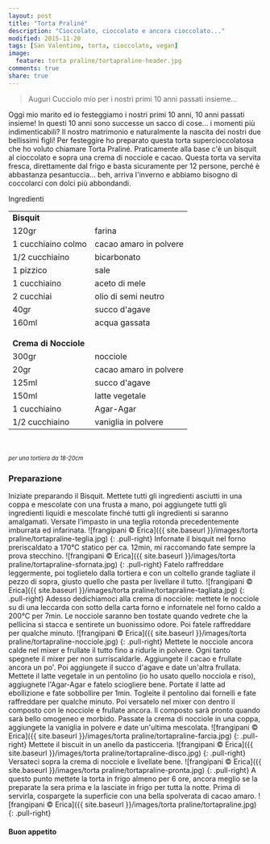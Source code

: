 ```yaml
---
layout: post
title: "Torta Praliné"
description: "Cioccolato, cioccolato e ancora cioccolato..."
modified: 2015-11-20
tags: [San Valentino, torta, cioccolato, vegan]
image:
  feature: torta praline/tortapraline-header.jpg
comments: true
share: true
---
```


> Auguri Cucciolo mio per i nostri primi 10 anni passati insieme...

Oggi mio marito ed io festeggiamo i nostri primi 10 anni, 10 anni passati insieme! In questi 10 anni sono successe un sacco di cose... i momenti più indimenticabili? Il nostro matrimonio e naturalmente la nascita dei nostri due bellissimi figli! Per festeggire ho preparato questa torta supercioccolatosa che ho voluto chiamare Torta Praliné. Praticamente alla base c'è un bisquit al cioccolato e sopra una crema di nocciole e cacao. Questa torta va servita fresca, direttamente dal frigo e basta sicuramente per 12 persone, perché è abbastanza pesantuccia... beh, arriva l'inverno e abbiamo bisogno di coccolarci con dolci più abbondandi.


<div class="ingredients">
  <div class="ingredients-title">Ingredienti</div>
  <table>
    <tbody>
      <tr>
        <td colspan="2"><b>Bisquit</b></td>
      </tr>
      <tr>
        <td>120gr</td>
        <td>farina</td>
      </tr>
      <tr>
        <td>1 cucchiaino colmo</td>
        <td>cacao amaro in polvere</td>
      </tr>
      <tr>
        <td>1/2 cucchiaino</td>
        <td>bicarbonato</td>
      </tr>
      <tr>
        <td>1 pizzico</td>
        <td>sale</td>
      </tr>
      <tr>
        <td>1 cucchiaino</td>
        <td>aceto di mele</td>
      </tr>
      <tr>
        <td>2 cucchiai</td>
        <td>olio di semi neutro</td>
      </tr>
      <tr>
        <td>40gr</td>
        <td>succo d'agave</td>
      </tr>
      <tr>
        <td>160ml</td>
        <td>acqua gassata</td>
      </tr>
      <tr style="height: 15px;"></tr>
      <tr>          
        <td colspan="2"><b>Crema di Nocciole</b></td>
      </tr>
      <tr>
        <td>300gr</td>
        <td>nocciole</td>
      </tr>
      <tr>
        <td>20gr</td>
        <td>cacao amaro in polvere</td>
      </tr>
      <tr>
        <td>125ml</td>
        <td>succo d'agave</td>
      </tr>
      <tr>
        <td>150ml</td>
        <td>latte vegetale</td>
      </tr>
      <tr>
        <td>1 cucchiaino</td>
        <td>Agar-Agar</td>
      </tr>
      <tr>
        <td>1/2 cucchiaino</td>
        <td>vaniglia in polvere</td>
      </tr>
    </tbody>
  </table>
  <br></br>
  <i class="pull-right" style="font-size: 80%;">per una tortiera da 18-20cm</i>
</div>


<h3>
  <font color="grey">
    <i class="icon-cogs"></i>
  </font> Preparazione
</h3>

Iniziate preparando il Bisquit. Mettete tutti gli ingredienti asciutti in una coppa e mescolate con una frusta a mano, poi aggiungete tutti gli ingredienti liquidi e mescolate finché tutti gli ingredienti si saranno amalgamati. Versate l'impasto in una teglia rotonda precedentemente imburrata ed infarinata.
![frangipani © Erica]({{ site.baseurl }}/images/torta praline/tortapraline-teglia.jpg)
{: .pull-right}
Infornate il bisquit nel forno preriscaldato a 170°C statico per ca. 12min, mi raccomando fate sempre la prova stecchino.
![frangipani © Erica]({{ site.baseurl }}/images/torta praline/tortapraline-sfornata.jpg)
{: .pull-right}
Fatelo raffreddare leggermente, poi toglietelo dalla tortiera e con un coltello grande tagliate il pezzo di sopra, giusto quello che pasta per livellare il tutto.
![frangipani © Erica]({{ site.baseurl }}/images/torta praline/tortapraline-tagliata.jpg)
{: .pull-right}
Adesso dedichiamoci alla crema di nocciole: mettete le nocciole su di una leccarda con sotto della carta forno e infornatele nel forno caldo a 200°C per 7min. Le nocciole saranno ben tostate quando vedrete che la pellicina si stacca e sentirete un buonissimo odore. Poi fatele raffreddare per qualche minuto. 
![frangipani © Erica]({{ site.baseurl }}/images/torta praline/tortapraline-nocciole.jpg)
{: .pull-right}
Mettete le nocciole ancora calde nel mixer e frullate il tutto fino a ridurle in polvere. Ogni tanto spegnete il mixer per non surriscaldarle. Aggiungete il cacao e frullate ancora un po'. Poi aggiungete il succo d'agave e date un'altra frullata. Mettete il latte vegetale in un pentolino (io ho usato quello nocciola e riso), aggiugnete l'Agar-Agar e fatelo sciogliere bene. Portate il latte ad ebollizione e fate sobbollire per 1min. Togleite il pentolino dai fornelli e fate raffreddare per qualche minuto. Poi versatelo nel mixer con dentro il composto con le nocciole e frullate ancora. Il composto sarà pronto quando sarà bello omogeneo e morbido. Passate la crema di nocciole in una coppa, aggiungete la vaniglia in polvere e date un'ultima mescolata.
![frangipani © Erica]({{ site.baseurl }}/images/torta praline/tortapraline-farcia.jpg)
{: .pull-right}
Mettete il biscuit in un anello da pasticceria.
![frangipani © Erica]({{ site.baseurl }}/images/torta praline/tortapraline-disco.jpg)
{: .pull-right}
Versateci sopra la crema di nocciole e livellate bene.
![frangipani © Erica]({{ site.baseurl }}/images/torta praline/tortapraline-pronta.jpg)
{: .pull-right}
A questo punto mettete la torta in frigo almeno per 6 ore, ancora meglio se la preparate la sera prima e la lasciate in frigo per tutta la notte. Prima di servirla, cospargete la superficie con una bella spolverata di cacao amaro.
![frangipani © Erica]({{ site.baseurl }}/images/torta praline/tortapraline.jpg)
{: .pull-right}


<h4>Buon appetito
  <font color="red">
    <i class="icon-smile"></i>
  </font>
</h4>
